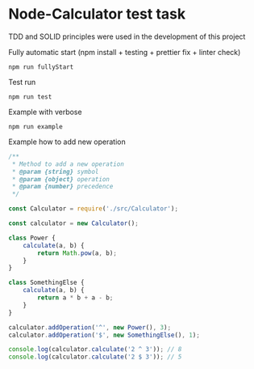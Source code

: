 # Node-Calculator test task

TDD and SOLID principles were used in the development of this project

Fully automatic start (npm install + testing + prettier fix + linter check)

```shell
npm run fullyStart
```

Test run

```shell
npm run test
```

Example with verbose

```shell
npm run example
```

Example how to add new operation

```js
/**
 * Method to add a new operation
 * @param {string} symbol
 * @param {object} operation
 * @param {number} precedence
 */

const Calculator = require('./src/Calculator');

const calculator = new Calculator();

class Power {
    calculate(a, b) {
        return Math.pow(a, b);
    }
}

class SomethingElse {
    calculate(a, b) {
        return a * b + a - b;
    }
}

calculator.addOperation('^', new Power(), 3);
calculator.addOperation('$', new SomethingElse(), 1);

console.log(calculator.calculate('2 ^ 3')); // 8
console.log(calculator.calculate('2 $ 3')); // 5
```
